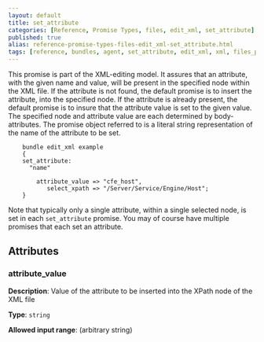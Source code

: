 ```yaml
---
layout: default
title: set_attribute
categories: [Reference, Promise Types, files, edit_xml, set_attribute]
published: true
alias: reference-promise-types-files-edit_xml-set_attribute.html
tags: [reference, bundles, agent, set_attribute, edit_xml, xml, files_promises, promises]
---
```


This promise is part of the XML-editing model. It assures that an
attribute, with the given name and value, will be present in the
specified node within the XML file. If the attribute is not found, the
default promise is to insert the attribute, into the specified node. If
the attribute is already present, the default promise is to insure that
the attribute value is set to the given value. The specified node and
attribute value are each determined by body-attributes. The promise
object referred to is a literal string representation of the name of the
attribute to be set.

```cf3
    bundle edit_xml example
    {
    set_attribute:
      "name"

        attribute_value => "cfe_host",
           select_xpath => "/Server/Service/Engine/Host";
    }
```

Note that typically only a single attribute, within a single selected
node, is set in each `set_attribute` promise. You may of course have
multiple promises that each set an attribute.

## Attributes

### attribute_value

**Description**: Value of the attribute to be inserted into the XPath node
of the XML file

**Type**: `string`

**Allowed input range**: (arbitrary string)
